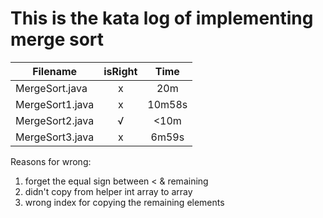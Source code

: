# This is the kata log of implementing merge sort

| Filename           | isRight    | Time |
| ------------------ |:----------:|:----:|
|   MergeSort.java   |x           |20m   |
|   MergeSort1.java  |x           |10m58s|
|   MergeSort2.java  |√           |<10m  |
| MergeSort3.java    |x           |6m59s |


Reasons for wrong:
1. forget the equal sign between < & remaining
2. didn't copy from helper int array to array
3. wrong index for copying the remaining elements

